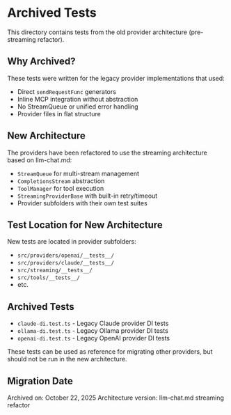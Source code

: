 # Archived Tests

This directory contains tests from the old provider architecture (pre-streaming refactor).

## Why Archived?

These tests were written for the legacy provider implementations that used:
- Direct `sendRequestFunc` generators
- Inline MCP integration without abstraction
- No StreamQueue or unified error handling
- Provider files in flat structure

## New Architecture

The providers have been refactored to use the streaming architecture based on llm-chat.md:
- `StreamQueue` for multi-stream management
- `CompletionsStream` abstraction
- `ToolManager` for tool execution
- `StreamingProviderBase` with built-in retry/timeout
- Provider subfolders with their own test suites

## Test Location for New Architecture

New tests are located in provider subfolders:
- `src/providers/openai/__tests__/`
- `src/providers/claude/__tests__/`
- `src/streaming/__tests__/`
- `src/tools/__tests__/`
- etc.

## Archived Tests

- `claude-di.test.ts` - Legacy Claude provider DI tests
- `ollama-di.test.ts` - Legacy Ollama provider DI tests
- `openai-di.test.ts` - Legacy OpenAI provider DI tests

These tests can be used as reference for migrating other providers, but should not be run in the new architecture.

## Migration Date

Archived on: October 22, 2025
Architecture version: llm-chat.md streaming refactor
